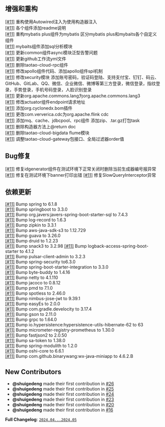 ## 增强和重构

[[#11]](https://github.com/shuigedeng/taotao-cloud-project/issues/11) 重构使用Autowired注入为使用构造器注入  
[[#11]](https://github.com/shuigedeng/taotao-cloud-project/issues/11) 各个组件添加readme说明  
[[#11]](https://github.com/shuigedeng/taotao-cloud-project/issues/11) 重构mybatis plus组件为mybatis 区分mybatis plus和mybaits各个自定义组件  
[[#11]](https://github.com/shuigedeng/taotao-cloud-project/issues/11) mybaits组件添加sql分析模块  
[[#11]](https://github.com/shuigedeng/taotao-cloud-project/issues/11) 更新common组件async模块泛型告警问题  
[[#11]](https://github.com/shuigedeng/taotao-cloud-project/issues/11) 更新github工作流yml文件  
[[#11]](https://github.com/shuigedeng/taotao-cloud-project/issues/11) 删除taotao-cloud-rpc组件  
[[#11]](https://github.com/shuigedeng/taotao-cloud-project/issues/11) 修改apollo组件代码、添加apollo组件spi机制  
[[#11]](https://github.com/shuigedeng/taotao-cloud-project/issues/11) 修改security模块 添加账号密码，验证码登陆、支持支付宝、钉钉、码云、GitHub、GitLab、QQ、微信、企业微信、微博等第三方登录，微信登录，指纹登录，手势登录，手机号码登录，人脸识别登录  
[[#11]](https://github.com/shuigedeng/taotao-cloud-project/issues/11) 更新org.apache.commons.lang为org.apache.commons.lang3    
[[#11]](https://github.com/shuigedeng/taotao-cloud-project/issues/11) 修改actuator组件endpoint请求地址    
[[#11]](https://github.com/shuigedeng/taotao-cloud-project/issues/11) 添加org.cyclonedx.bom插件  
[[#11]](https://github.com/shuigedeng/taotao-cloud-project/issues/11) 更改com.ververica.cdc为org.apache.flink cdc  
[[#11]](https://github.com/shuigedeng/taotao-cloud-project/issues/11) 添加mq、cache、jdbcpool、rpc组件 添加zip、.tar.gz打包task  
[[#11]](https://github.com/shuigedeng/taotao-cloud-project/issues/11) 删除构造器方法上@return doc  
[[#11]](https://github.com/shuigedeng/taotao-cloud-project/issues/11) 删除taotao-cloud-bigdata flume模块  
[[#11]](https://github.com/shuigedeng/taotao-cloud-project/issues/11) 调整taotao-cloud-gateway包接口、全局过滤器order值  

## Bug修复

[[#11]](https://github.com/shuigedeng/taotao-cloud-project/issues/11) 修复idgenerator组件在测试环境下正常关闭时删除当前生成器编号报异常 
[[#11]](https://github.com/shuigedeng/taotao-cloud-project/issues/11) 修复在测试环境下banner打印出错
[[#11]](https://github.com/shuigedeng/taotao-cloud-project/issues/11) 修复SlowQueryInterceptor异常

## 依赖更新

[[#11]](https://github.com/shuigedeng/taotao-cloud-project/issues/11) Bump spring to 6.1.8  
[[#11]](https://github.com/shuigedeng/taotao-cloud-project/issues/11) Bump springboot to 3.3.0   
[[#11]](https://github.com/shuigedeng/taotao-cloud-project/issues/11) Bump org.javers:javers-spring-boot-starter-sql to 7.4.3   
[[#11]](https://github.com/shuigedeng/taotao-cloud-project/issues/11) Bump log-record to 1.6.3   
[[#11]](https://github.com/shuigedeng/taotao-cloud-project/issues/11) Bump zipkin to 3.3.1   
[[#11]](https://github.com/shuigedeng/taotao-cloud-project/issues/11) Bump aws-java-sdk-s3 to 1.12.729   
[[#11]](https://github.com/shuigedeng/taotao-cloud-project/issues/11) Bump guava to 3.26.0   
[[#11]](https://github.com/shuigedeng/taotao-cloud-project/issues/11) Bump druid to 1.2.23  
[[#11]](https://github.com/shuigedeng/taotao-cloud-project/issues/11) Bump snack3 to 3.2.98 
[[#11]](https://github.com/shuigedeng/taotao-cloud-project/issues/11) Bump logback-access-spring-boot-starter to 4.1.2  
[[#11]](https://github.com/shuigedeng/taotao-cloud-project/issues/11) Bump pulsar-client-admin to 3.2.3  
[[#11]](https://github.com/shuigedeng/taotao-cloud-project/issues/11) Bump spring-security to6.3.0  
[[#11]](https://github.com/shuigedeng/taotao-cloud-project/issues/11) Bump spring-boot-starter-integration to 3.3.0  
[[#11]](https://github.com/shuigedeng/taotao-cloud-project/issues/11) Bump byte-buddy to 1.4.16  
[[#11]](https://github.com/shuigedeng/taotao-cloud-project/issues/11) Bump netty to 4.1.110  
[[#11]](https://github.com/shuigedeng/taotao-cloud-project/issues/11) Bump jacoco to 0.8.12  
[[#11]](https://github.com/shuigedeng/taotao-cloud-project/issues/11) Bump pmd to 7.1.0  
[[#11]](https://github.com/shuigedeng/taotao-cloud-project/issues/11) Bump spotless to 2.46.0  
[[#11]](https://github.com/shuigedeng/taotao-cloud-project/issues/11) Bump nimbus-jose-jwt to 9.39.1  
[[#11]](https://github.com/shuigedeng/taotao-cloud-project/issues/11) Bump easyEs to 2.0.0  
[[#11]](https://github.com/shuigedeng/taotao-cloud-project/issues/11) Bump com.gradle.develocity to 3.17.4  
[[#11]](https://github.com/shuigedeng/taotao-cloud-project/issues/11) Bump gson to 2.11.0  
[[#11]](https://github.com/shuigedeng/taotao-cloud-project/issues/11) Bump grpc to 1.64.0  
[[#11]](https://github.com/shuigedeng/taotao-cloud-project/issues/11) Bump io.hypersistence:hypersistence-utils-hibernate-62 to 63  
[[#11]](https://github.com/shuigedeng/taotao-cloud-project/issues/11) Bump micrometer-registry-prometheus to 1.30.0  
[[#11]](https://github.com/shuigedeng/taotao-cloud-project/issues/11) Bump fastjson2 to 2.0.50  
[[#11]](https://github.com/shuigedeng/taotao-cloud-project/issues/11) Bump sa-token to 1.38.0  
[[#11]](https://github.com/shuigedeng/taotao-cloud-project/issues/11) Bump spring-modulith to 1.2.0  
[[#11]](https://github.com/shuigedeng/taotao-cloud-project/issues/11) Bump oshi-core to 6.6.1  
[[#11]](https://github.com/shuigedeng/taotao-cloud-project/issues/11) Bump com.github.binarywang:wx-java-miniapp to 4.6.2.B  

## New Contributors

* **@shuigedeng** made their first contribution in [#26](https://github.com/shuigedeng/taotao-cloud-project/pull/26)  
* **@shuigedeng** made their first contribution in [#25](https://github.com/shuigedeng/taotao-cloud-project/pull/25)
* **@shuigedeng** made their first contribution in [#24](https://github.com/shuigedeng/taotao-cloud-project/pull/24)
* **@shuigedeng** made their first contribution in [#23](https://github.com/shuigedeng/taotao-cloud-project/pull/23)
* **@shuigedeng** made their first contribution in [#20](https://github.com/shuigedeng/taotao-cloud-project/pull/20)
* **@shuigedeng** made their first contribution in [#16](https://github.com/shuigedeng/taotao-cloud-project/pull/16)


**Full Changelog**: [`2024.04...2024.05`](https://github.com/shuigedeng/taotao-cloud-project/compare/2024.04...2024.05)
